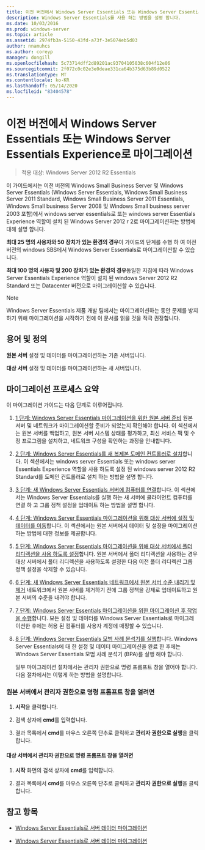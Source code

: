 ```yaml
---
title: 이전 버전에서 Windows Server Essentials 또는 Windows Server Essentials Experience로 마이그레이션
description: Windows Server Essentials를 사용 하는 방법을 설명 합니다.
ms.date: 10/03/2016
ms.prod: windows-server
ms.topic: article
ms.assetid: 2974fb3a-5150-43fd-a73f-3e5074eb5d03
author: nnamuhcs
ms.author: coreyp
manager: dongill
ms.openlocfilehash: 5c73714dff2d89201ac93704105038c604f12e06
ms.sourcegitcommit: 2f072c0c02e3e0deae331ca64b375d63b89d0522
ms.translationtype: MT
ms.contentlocale: ko-KR
ms.lasthandoff: 05/14/2020
ms.locfileid: "83404578"
---
```

# <a name="migrate-from-previous-versions-to-windows-server-essentials-or-windows-server-essentials-experience"></a>이전 버전에서 Windows Server Essentials 또는 Windows Server Essentials Experience로 마이그레이션

>적용 대상: Windows Server 2012 R2 Essentials

이 가이드에서는 이전 버전의 Windows Small Business Server 및 Windows Server Essentials (Windows Server Essentials, Windows Small Business Server 2011 Standard, Windows Small Business Server 2011 Essentials, Windows Small business Server 2008 및 Windows Small business server 2003 포함)에서 windows server essentials로 또는 windows server Essentials Experience 역할이 설치 된 Windows Server 2012 r 2로 마이그레이션하는 방법에 대해 설명 합니다.  
  
 **최대 25 명의 사용자와 50 장치가 있는 환경의 경우**이 가이드의 단계를 수행 하 여 이전 버전의 windows SBS에서 Windows Server Essentials로 마이그레이션할 수 있습니다.  
  
 **최대 100 명의 사용자 및 200 장치가 있는 환경의 경우**동일한 지침에 따라 Windows Server Essentials Experience 역할이 설치 된 windows Server 2012 R2 Standard 또는 Datacenter 버전으로 마이그레이션할 수 있습니다.  
  
> [!NOTE]
>  Windows Server Essentials 제품 개발 팀에서는 마이그레이션하는 동안 문제를 방지하기 위해 마이그레이션을 시작하기 전에 이 문서를 읽을 것을 적극 권장합니다.  
  
## <a name="terms-and-definitions"></a>용어 및 정의  
 **원본 서버** 설정 및 데이터를 마이그레이션하는 기존 서버입니다.  
  
 **대상 서버** 설정 및 데이터를 마이그레이션하는 새 서버입니다.  
  
## <a name="migration-process-summary"></a>마이그레이션 프로세스 요약  
 이 마이그레이션 가이드는 다음 단계로 이루어집니다.  
  
1. [1 단계: Windows Server Essentials 마이그레이션을 위한 원본 서버 준비](Step-1--Prepare-your-Source-Server-for-Windows-Server-Essentials-migration.md)  원본 서버 및 네트워크가 마이그레이션할 준비가 되었는지 확인해야 합니다. 이 섹션에서는 원본 서버를 백업하고, 원본 서버 시스템 상태를 평가하고, 최신 서비스 팩 및 수정 프로그램을 설치하고, 네트워크 구성을 확인하는 과정을 안내합니다.  
  
2. [2 단계: Windows Server Essentials를 새 복제본 도메인 컨트롤러로 설치](Step-2--Install-Windows-Server-Essentials-as-a-new-replica-domain-controller.md)합니다. 이 섹션에서는 windows server Essentials 또는 windows server Essentials Experience 역할을 사용 하도록 설정 된 windows server 2012 R2 Standard를 도메인 컨트롤러로 설치 하는 방법을 설명 합니다.  
  
3. [3 단계: 새 Windows Server Essentials 서버에 컴퓨터를 연결](Step-3--Join-computers-to-the-new-Windows-Server-Essentials-server.md)합니다.  이 섹션에서는 Windows Server Essentials를 실행 하는 새 서버에 클라이언트 컴퓨터를 연결 하 고 그룹 정책 설정을 업데이트 하는 방법을 설명 합니다.  
  
4. [4 단계: Windows Server Essentials 마이그레이션을 위해 대상 서버에 설정 및 데이터를 이동](Step-4--Move-settings-and-data-to-the-Destination-Server-for-Windows-Server-Essentials-migration.md)합니다.  이 섹션에서는 원본 서버에서 데이터 및 설정을 마이그레이션하는 방법에 대한 정보를 제공합니다.  
  
5. [5 단계: Windows Server Essentials 마이그레이션을 위해 대상 서버에서 폴더 리디렉션을 사용 하도록 설정](Step-5--Enable-folder-redirection-on-the-Destination-Server-for-Windows-Server-Essentials-migration.md)합니다.  원본 서버에서 폴더 리디렉션을 사용하는 경우 대상 서버에서 폴더 리디렉션을 사용하도록 설정한 다음 이전 폴더 리디렉션 그룹 정책 설정을 삭제할 수 있습니다.  
  
6. [6 단계: 새 Windows Server Essentials 네트워크에서 원본 서버 수준 내리기 및 제거](Step-6--Demote-and-remove-the-Source-Server-from-the-new-Windows-Server-Essentials-network.md)  네트워크에서 원본 서버를 제거하기 전에 그룹 정책을 강제로 업데이트하고 원본 서버의 수준을 내려야 합니다.  
  
7. [7 단계: Windows Server Essentials 마이그레이션을 위한 마이그레이션 후 작업을 수행](Step-7--Perform-post-migration-tasks-for-the-Windows-Server-Essentials-migration.md)합니다.  모든 설정 및 데이터를 Windows Server Essentials로 마이그레이션한 후에는 허용 된 컴퓨터를 사용자 계정에 매핑할 수 있습니다.  
  
8. [8 단계: Windows Server Essentials 모범 사례 분석기를 실행](Step-8--Run-the-Windows-Server-Essentials-Best-Practices-Analyzer.md)합니다.  Windows Server Essentials에 대 한 설정 및 데이터 마이그레이션을 완료 한 후에는 Windows Server Essentials 모범 사례 분석기 (BPA)를 실행 해야 합니다.  
  
   일부 마이그레이션 절차에서는 관리자 권한으로 명령 프롬프트 창을 열어야 합니다. 다음 절차에서는 이렇게 하는 방법을 설명합니다.  
  
###  <a name="to-open-a-command-prompt-window-on-the-source-server-as-an-administrator"></a><a name="BKMK_OpenACommandPromptAsAdmin"></a>원본 서버에서 관리자 권한으로 명령 프롬프트 창을 열려면  
  
1.  **시작**을 클릭합니다.  
  
2.  검색 상자에 **cmd**를 입력합니다.  
  
3.  결과 목록에서 **cmd**를 마우스 오른쪽 단추로 클릭하고 **관리자 권한으로 실행**을 클릭합니다.  
  
#### <a name="to-open-a-command-prompt-window-on-the-destination-server-as-an-administrator"></a>대상 서버에서 관리자 권한으로 명령 프롬프트 창을 열려면  
  
1.  **시작** 화면의 검색 상자에 **cmd**를 입력합니다.  
  
2.  결과 목록에서 **cmd**를 마우스 오른쪽 단추로 클릭하고 **관리자 권한으로 실행**을 클릭합니다.  
  
## <a name="see-also"></a>참고 항목  
  
-   [Windows Server Essentials로 서버 데이터 마이그레이션](Migrate-Server-Data-to-Windows-Server-Essentials.md)

-   [Windows Server Essentials로 서버 데이터 마이그레이션](../migrate/Migrate-Server-Data-to-Windows-Server-Essentials.md)

